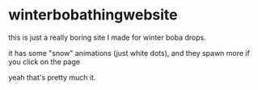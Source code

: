 # winterbobathingwebsite
 
this is just a really boring site I made for winter boba drops.

it has some "snow" animations (just white dots), and they spawn more if you click on the page

yeah that's pretty much it.
